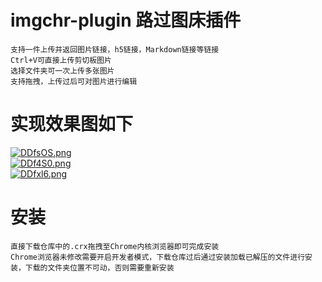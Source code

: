 # imgchr-plugin 路过图床插件
```
支持一件上传并返回图片链接，h5链接，Markdown链接等链接
Ctrl+V可直接上传剪切板图片
选择文件夹可一次上传多张图片
支持拖拽，上传过后可对图片进行编辑
```

# 实现效果图如下
[![DDfsOS.png](https://s3.ax1x.com/2020/11/27/DDfsOS.png)](https://imgchr.com/i/DDfsOS)  
[![DDf4S0.png](https://s3.ax1x.com/2020/11/27/DDf4S0.png)](https://imgchr.com/i/DDf4S0)  
[![DDfxl6.png](https://s3.ax1x.com/2020/11/27/DDfxl6.png)](https://imgchr.com/i/DDfxl6)

# 安装
```
直接下载仓库中的.crx拖拽至Chrome内核浏览器即可完成安装
Chrome浏览器未修改需要开启开发者模式，下载仓库过后通过安装加载已解压的文件进行安装，下载的文件夹位置不可动，否则需要重新安装
